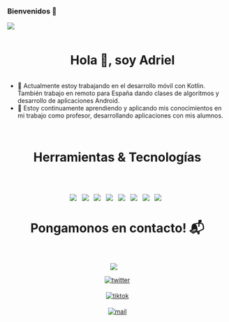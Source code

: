 ### Bienvenidos 👋

<!-- Divisor horizontal (gradiente) -->
<img src="https://user-images.githubusercontent.com/73097560/115834477-dbab4500-a447-11eb-908a-139a6edaec5c.gif">

<!-- Título sin borde inferior -->
<div id="user-content-toc">
  <ul align="center">
    <summary><h1 style="display: inline-block">Hola 👋, soy Adriel</h1></summary>
  </ul>
</div>

<!-- Introducción -->
- 🔭 Actualmente estoy trabajando en el desarrollo móvil con Kotlin. También trabajo en remoto para España dando clases de algoritmos y desarrollo de aplicaciones Android.
- 🌱 Estoy continuamente aprendiendo y aplicando mis conocimientos en mi trabajo como profesor, desarrollando aplicaciones con mis alumnos.
<br>

<h1 align="center">Herramientas & Tecnologías</h1>
<Br>

<br>
<p align="center">
  <img src="https://img.shields.io/badge/Kotlin%20-%23F7DF1E.svg?&style=for-the-badge&color=7F52FF" />&nbsp;&nbsp;
  <img src="https://img.shields.io/badge/XML%20-%23F7DF1E.svg?&style=for-the-badge&color=FF6600" />&nbsp;&nbsp;
  <img src="https://img.shields.io/badge/Jetpack Compose%20-%23F7DF1E.svg?&style=for-the-badge&color=4285F4" />&nbsp;&nbsp;
  <img src="https://img.shields.io/badge/mySQLite%20-%23F7DF1E.svg?&style=for-the-badge&color=003B57" />&nbsp;&nbsp;
  <img src="https://img.shields.io/badge/MVVM%20-%23F7DF1E.svg?&style=for-the-badge&color=00BFA5" />&nbsp;&nbsp;
  <img src="https://img.shields.io/badge/Retrofit%20-%23F7DF1E.svg?&style=for-the-badge&color=009688" />&nbsp;&nbsp;
  <img src="https://img.shields.io/badge/Git%20-%23F7DF1E.svg?&style=for-the-badge&color=F05032" />&nbsp;&nbsp;
  <img src="https://img.shields.io/badge/GitHub%20-%23F7DF1E.svg?&style=for-the-badge&color=181717" />&nbsp;&nbsp;
</p>

<!-- Contacto -->
<h1 align="center">Pongamonos en contacto! 📬</h1>
<Br>
<p align="center">
<a href="https://www.linkedin.com/in/adriel-celso-rosales-6a4096246" target="blank"><img align="center" src="https://img.shields.io/badge/Adriel Rosales-0077B5?style=for-the-badge&logo=linkedin&logoColor=white" /></a> &nbsp;&nbsp;&nbsp; </p>

   <p align="center">
<a href="https://x.com/celsinski_1999?t=DAH_WaR_nK3HoF5SxcqjuQ&s=09" target="_blank">
<img src="https://img.shields.io/badge/twitter:  Adriel Rosales-%2300acee.svg?color=1DA1F2&style=for-the-badge&logo=twitter&logoColor=white" alt="twitter" style="margin-bottom: 5px;"/>
</a>    </p>

<p align="center">
  <a href="https://www.tiktok.com/@dev......_" target="_blank">
    <img src="https://img.shields.io/badge/TikTok: @dev......_-%23000000.svg?&style=for-the-badge&logo=tiktok&logoColor=white" alt="tiktok" style="margin-bottom: 5px;" />
  </a>
</p>
 
  <p align="center">
<a href="mailto:programacionIPET424@gmail.com" target="_blank">
<img src="https://img.shields.io/badge/gmail: Adriel Rosales-%23EA4335.svg?style=for-the-badge&logo=gmail&logoColor=white" alt="mail" style="margin-bottom: 5px;" />
</a>   </p>

</ul>
</div>
